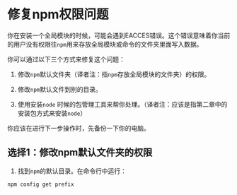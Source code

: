 # 修复npm权限问题

你在安装一个全局模块的时候，可能会遇到EACCES错误。这个错误意味着你当前的用户没有权限往`npm`用来存放全局模块或命令的文件夹里面写入数据。

你可以通过以下三个方式来修复这个问题：

1. 修改`npm`默认文件夹（译者注：指`npm`存放全局模块的文件夹）的权限。
2. 修改`npm`默认文件到别的目录。

3. 使用安装`node` 时候的包管理工具来帮你处理。（译者注：应该是指第二章中的安装包方式来安装`node`）

你应该在进行下一步操作时，先备份一下你的电脑。

## 选择1：修改npm默认文件夹的权限

1. 找到`npm`的默认目录。在命令行中运行：

```
npm config get prefix
```



